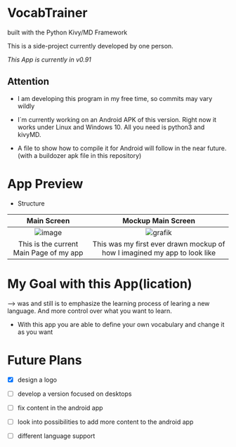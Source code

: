 # VocabTrainer

built with the Python Kivy/MD Framework 

This is a side-project currently developed by one person.

*This App is currently in v0.91*

## Attention

- I am developing this program in my free time, so commits may vary wildly

- I´m currently working on an Android APK of this version. Right now it works under Linux and Windows 10. All you need is python3 and kivyMD.

- A file to show how to compile it for Android will follow in the near future. (with a buildozer apk file in this repository)



# App Preview

- Structure



Main Screen                |  Mockup Main Screen
:-------------------------:|:-------------------------:
![image](https://user-images.githubusercontent.com/53760283/120906979-08b16100-c65e-11eb-867e-95ed1f8ae93a.png)   |  ![grafik](https://user-images.githubusercontent.com/53760283/125158235-eb494880-e16f-11eb-8b96-722264b2a255.png)
This is the current Main Page of my app | This was my first ever drawn mockup of how I imagined my app to look like



# My Goal with this App(lication)

--> was and still is to emphasize the learning process of learing a new language. And more control over what you want to learn.

- With this app you are able to define your own vocabulary and change it as you want


# Future Plans

- [x] design a logo
- [ ] develop a version focused on desktops
- [ ] fix content in the android app
- [ ] look into possibilities to add more content to the android app
- [ ] different language support



